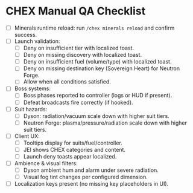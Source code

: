 # CHEX Manual QA Checklist

- [ ] Minerals runtime reload: run `/chex minerals reload` and confirm success.
- [ ] Launch validation:
  - [ ] Deny on insufficient tier with localized toast.
  - [ ] Deny on missing discovery with localized toast.
  - [ ] Deny on insufficient fuel (volume/type) with localized toast.
  - [ ] Deny on missing destination key (Sovereign Heart) for Neutron Forge.
  - [ ] Allow when all conditions satisfied.
- [ ] Boss systems:
  - [ ] Boss phases reported to controller (logs or HUD if present).
  - [ ] Defeat broadcasts fire correctly (if hooked).
- [ ] Suit hazards:
  - [ ] Dyson: radiation/vacuum scale down with higher suit tiers.
  - [ ] Neutron Forge: plasma/pressure/radiation scale down with higher suit tiers.
- [ ] Client UX:
  - [ ] Tooltips display for suits/fuel/controller.
  - [ ] JEI shows CHEX categories and content.
  - [ ] Launch deny toasts appear localized.
- [ ] Ambience & visual filters:
  - [ ] Dyson ambient hum and alarm under severe radiation.
  - [ ] Visual fog tint changes per configured dimension.
- [ ] Localization keys present (no missing key placeholders in UI).
